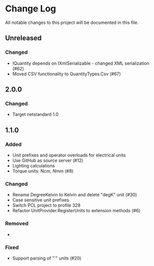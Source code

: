 # Change Log
All notable changes to this project will be documented in this file.

## Unreleased
### Changed
- IQuantity depends on IXmlSerializable - changed XML serialization  (#62)
- Moved CSV functionality to QuantityTypes.Csv (#67)

## 2.0.0
### Changed
- Target netstandard 1.0

## 1.1.0
### Added
- Unit prefixes and operator overloads for electrical units
- Use GitHub as source server (#12)
- Lighting calculations
- Torque units: N*cm, N*mm (#8)

### Changed
- Rename DegreeKelvin to Kelvin and delete "degK" unit (#30)
- Case sensitive unit prefixes
- Switch PCL project to profile 328
- Refactor UnitProvider.RegisterUnits to extension methods (#6)

### Removed
- 

### Fixed
- Support parsing of "'" units (#20)
